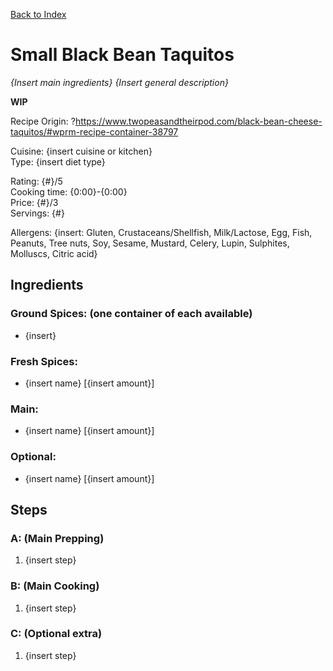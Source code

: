 [Back to Index](/index.md)

# Small Black Bean Taquitos
*{Insert main ingredients}*
*{Insert general description}*

**WIP**

Recipe Origin: ?https://www.twopeasandtheirpod.com/black-bean-cheese-taquitos/#wprm-recipe-container-38797

Cuisine: {insert cuisine or kitchen}  
Type: {insert diet type}  

Rating: {#}/5  
Cooking time: {0:00}-{0:00}  
Price: {#}/3  
Servings: {#}  

Allergens: {insert: Gluten, Crustaceans/Shellfish, Milk/Lactose, Egg, Fish, Peanuts, Tree nuts, Soy, Sesame, Mustard, Celery, Lupin, Sulphites, Molluscs, Citric acid}

## Ingredients
### Ground Spices: (one container of each available)
- {insert}


### Fresh Spices:
- {insert name} [{insert amount}]

### Main:
- {insert name} [{insert amount}]

### Optional:
- {insert name} [{insert amount}]

## Steps

### A: (Main Prepping)
1. {insert step}


### B: (Main Cooking)
1. {insert step}

### C: (Optional extra)
1. {insert step}